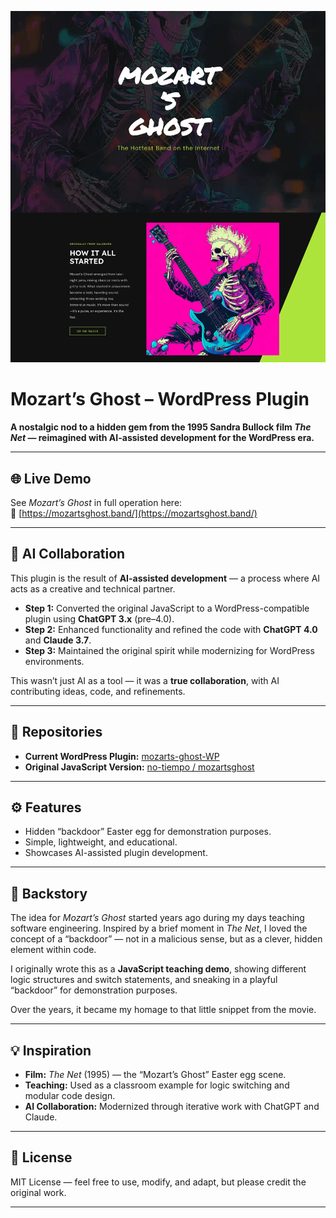 ![Screenshot of WooCommerce Dual-Unit Dimensions](images/screen.webp)

# Mozart’s Ghost – WordPress Plugin

**A nostalgic nod to a hidden gem from the 1995 Sandra Bullock film *The Net* — reimagined with AI-assisted development for the WordPress era.**

---

## 🌐 Live Demo

See *Mozart’s Ghost* in full operation here:  
🔗 [https://mozartsghost.band/](https://mozartsghost.band/)

---

## 🤖 AI Collaboration

This plugin is the result of **AI-assisted development** — a process where AI acts as a creative and technical partner.

- **Step 1:** Converted the original JavaScript to a WordPress-compatible plugin using **ChatGPT 3.x** (pre–4.0).  
- **Step 2:** Enhanced functionality and refined the code with **ChatGPT 4.0** and **Claude 3.7**.  
- **Step 3:** Maintained the original spirit while modernizing for WordPress environments.

This wasn’t just AI as a tool — it was a **true collaboration**, with AI contributing ideas, code, and refinements.

---

## 📂 Repositories

- **Current WordPress Plugin:** [mozarts-ghost-WP](https://github.com/jsohndata/mozarts-ghost-WP)  
- **Original JavaScript Version:** [no-tiempo / mozartsghost](https://github.com/jsohndata/no-tiempo/blob/main/mozartsghost/index.html)

---

## ⚙️ Features

- Hidden “backdoor” Easter egg for demonstration purposes.
- Simple, lightweight, and educational.
- Showcases AI-assisted plugin development.

---

## 📖 Backstory

The idea for *Mozart’s Ghost* started years ago during my days teaching software engineering. Inspired by a brief moment in *The Net*, I loved the concept of a “backdoor” — not in a malicious sense, but as a clever, hidden element within code.

I originally wrote this as a **JavaScript teaching demo**, showing different logic structures and switch statements, and sneaking in a playful “backdoor” for demonstration purposes.  

Over the years, it became my homage to that little snippet from the movie.

---

## 💡 Inspiration

- **Film:** *The Net* (1995) — the “Mozart’s Ghost” Easter egg scene.  
- **Teaching:** Used as a classroom example for logic switching and modular code design.  
- **AI Collaboration:** Modernized through iterative work with ChatGPT and Claude.

---

## 📜 License

MIT License — feel free to use, modify, and adapt, but please credit the original work.

---
